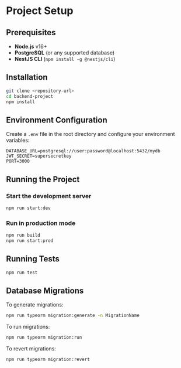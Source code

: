 # Project Setup

## Prerequisites
- **Node.js** v16+
- **PostgreSQL** (or any supported database)
- **NestJS CLI** (`npm install -g @nestjs/cli`)

## Installation

```sh
git clone <repository-url>
cd backend-project
npm install
```

## Environment Configuration
Create a `.env` file in the root directory and configure your environment variables:

```
DATABASE_URL=postgresql://user:password@localhost:5432/mydb
JWT_SECRET=supersecretkey
PORT=3000
```

## Running the Project

### Start the development server
```sh
npm run start:dev
```

### Run in production mode
```sh
npm run build
npm run start:prod
```

## Running Tests

```sh
npm run test
```

## Database Migrations

To generate migrations:
```sh
npm run typeorm migration:generate -n MigrationName
```

To run migrations:
```sh
npm run typeorm migration:run
```

To revert migrations:
```sh
npm run typeorm migration:revert
```

